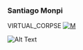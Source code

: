 ### Santiago Monpi
VIRTUAL_CORPSE [![M](https://upload.wikimedia.org/wikipedia/fr/thumb/c/c8/Twitter_Bird.svg/30px-Twitter_Bird.svg.png)](https://twitter.com/virtual_corpse)

 ![Alt Text](https://c.tenor.com/gn3WbJU0rTMAAAAC/halo-tumblr.gif)
